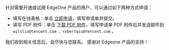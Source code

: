针对需要开通或试用 EdgeOne 产品的用户，可以通过如下两种方式申请：
- 填写在线表格：单击 [立即申请](https://cloud.tencent.com/apply/p/8ch68f3csji)，填写申请单并提交。 
- 填写 PDF 附件：单击 [下载 PDF 附件](https://questionnaire-1258043528.cos.ap-guangzhou.myqcloud.com/EO%20%E5%AE%A2%E6%88%B7%E4%BF%A1%E6%81%AF%E6%94%B6%E9%9B%86%E8%A1%A8%200818.pdf)，填写申请单 PDF 附件后并发送邮件到 `wilsliu@tencent.com 、robertqiu@tencent.com` 。

我们收到相关信息后，会尽快与您联系。 感谢对 Edgeone 产品的支持！
